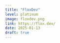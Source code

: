 ```yaml
---
title: "FloxDev"
level: platinum
image: floxdev.png
link: https://flox.dev/
date: 2025-01-13
draft: true
---
```



